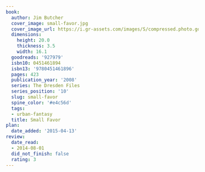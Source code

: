 ```yaml
---
book:
  author: Jim Butcher
  cover_image: small-favor.jpg
  cover_image_url: https://i.gr-assets.com/images/S/compressed.photo.goodreads.com/books/1298085176l/927979._SX98_.jpg
  dimensions:
    height: 20.0
    thickness: 3.5
    width: 16.1
  goodreads: '927979'
  isbn10: 0451461894
  isbn13: '9780451461896'
  pages: 423
  publication_year: '2008'
  series: The Dresden Files
  series_position: '10'
  slug: small-favor
  spine_color: '#e4c56d'
  tags:
  - urban-fantasy
  title: Small Favor
plan:
  date_added: '2015-04-13'
review:
  date_read:
  - 2014-08-01
  did_not_finish: false
  rating: 3
---
```

